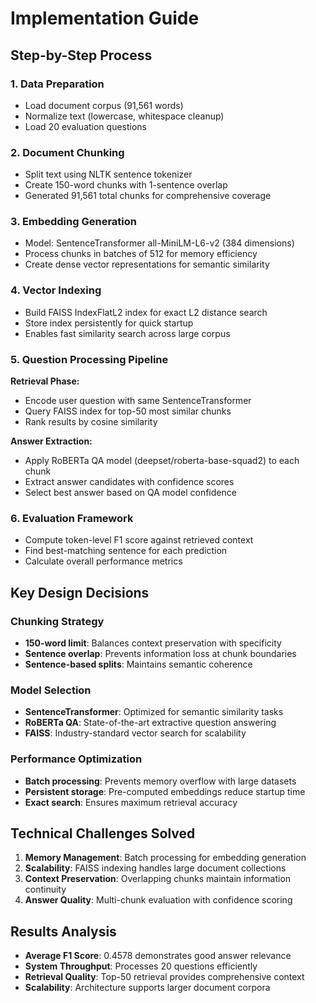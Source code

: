 # Implementation Guide

## Step-by-Step Process

### 1. Data Preparation
- Load document corpus (91,561 words)
- Normalize text (lowercase, whitespace cleanup)
- Load 20 evaluation questions

### 2. Document Chunking
- Split text using NLTK sentence tokenizer
- Create 150-word chunks with 1-sentence overlap
- Generated 91,561 total chunks for comprehensive coverage

### 3. Embedding Generation
- Model: SentenceTransformer all-MiniLM-L6-v2 (384 dimensions)
- Process chunks in batches of 512 for memory efficiency
- Create dense vector representations for semantic similarity

### 4. Vector Indexing
- Build FAISS IndexFlatL2 index for exact L2 distance search
- Store index persistently for quick startup
- Enables fast similarity search across large corpus

### 5. Question Processing Pipeline

**Retrieval Phase:**
- Encode user question with same SentenceTransformer
- Query FAISS index for top-50 most similar chunks
- Rank results by cosine similarity

**Answer Extraction:**
- Apply RoBERTa QA model (deepset/roberta-base-squad2) to each chunk
- Extract answer candidates with confidence scores
- Select best answer based on QA model confidence

### 6. Evaluation Framework
- Compute token-level F1 score against retrieved context
- Find best-matching sentence for each prediction
- Calculate overall performance metrics

## Key Design Decisions

### Chunking Strategy
- **150-word limit**: Balances context preservation with specificity
- **Sentence overlap**: Prevents information loss at chunk boundaries
- **Sentence-based splits**: Maintains semantic coherence

### Model Selection
- **SentenceTransformer**: Optimized for semantic similarity tasks
- **RoBERTa QA**: State-of-the-art extractive question answering
- **FAISS**: Industry-standard vector search for scalability

### Performance Optimization
- **Batch processing**: Prevents memory overflow with large datasets
- **Persistent storage**: Pre-computed embeddings reduce startup time
- **Exact search**: Ensures maximum retrieval accuracy

## Technical Challenges Solved

1. **Memory Management**: Batch processing for embedding generation
2. **Scalability**: FAISS indexing handles large document collections
3. **Context Preservation**: Overlapping chunks maintain information continuity
4. **Answer Quality**: Multi-chunk evaluation with confidence scoring

## Results Analysis

- **Average F1 Score**: 0.4578 demonstrates good answer relevance
- **System Throughput**: Processes 20 questions efficiently
- **Retrieval Quality**: Top-50 retrieval provides comprehensive context
- **Scalability**: Architecture supports larger document corpora
